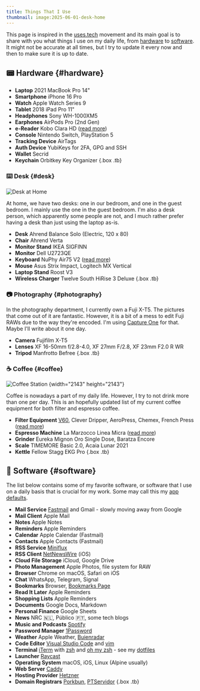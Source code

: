 ```yaml
---
title: Things That I Use
thumbnail: image:2025-06-01-desk-home
---
```


This page is inspired in the [uses.tech](https://uses.tech/) movement and its main goal is to share with you what things I use on my daily life, from [hardware](#hardware) to [software](#software). It might not be accurate at all times, but I try to update it every now and then to make sure it is up to date.

<!--more-->

## 📟 Hardware {#hardware}

- **Laptop** <span>2021 MacBook Pro 14"</span>
- **Smartphone** <span>iPhone 16 Pro</span>
- **Watch** <span>Apple Watch Series 9</span>
- **Tablet** <span>2018 iPad Pro 11"</span>
- **Headphones** <span>Sony WH-1000XM5</span>
- **Earphones** <span>AirPods Pro (2nd Gen)</span>
- **e-Reader** <span>Kobo Clara HD ([read more](/2022/06/16/few-weeks-with-kobo/))</span>
- **Console** <span>Nintendo Switch, PlayStation 5</span>
- **Tracking Device** <span>AirTags</span>
- **Auth Device** <span>YubiKeys for 2FA, GPG and SSH</span>
- **Wallet** <span>Secrid</span>
- **Keychain** <span>Orbitkey Key Organizer</span>
{.box .tb}

### ⌨️ Desk {#desk}

![Desk at Home](image:2025-06-01-desk-home)

At home, we have two desks: one in our bedroom, and one in the guest bedroom. I mainly use the one in the guest bedroom. I'm also a desk person, which apparently some people are not, and I much rather prefer having a desk than just using the laptop as-is.

- **Desk** <span>Ahrend Balance Solo (Electric, 120 x 80)</span>
- **Chair** <span>Ahrend Verta</span>
- **Monitor Stand** <span>IKEA SIGFINN</span>
- **Monitor** <span>Dell U2723QE</span>
- **Keyboard** <span>NuPhy Air75 V2 ([read more](/2024/09/29/long-term-review-nuphy-air-keyboards/))</span>
- **Mouse** <span>Asus Strix Impact, Logitech MX Vertical</span>
- **Laptop Stand** <span>Roost V3</span>
- **Wireless Charger** <span>Twelve South HiRise 3 Deluxe</span>
{.box .tb}

### 📷 Photography {#photography}

In the photography department, I currently own a Fuji X-T5. The pictures that come out of it are fantastic. However, it is a bit of a mess to edit Fuji RAWs due to the way they're encoded. I'm using [Capture One](https://www.captureone.com/en) for that. Maybe I'll write about it one day.

- **Camera** <span>Fujifilm X-T5</span>
- **Lenses** <span>XF 16-50mm f/2.8-4.0, XF 27mm F/2.8, XF 23mm F2.0 R WR</span>
- **Tripod** <span>Manfrotto Befree</span>
{.box .tb}

### ☕️ Coffee {#coffee}

![Coffee Station](image:2025-06-27-coffee-station)
{width="2143" height="2143"}

Coffee is nowadays a part of my daily life. However, I try to not drink more than one per day. This is an hopefully updated list of my current coffee equipment for both filter and espresso coffee.

- **Filter Equipment** <span>[V60](/2025/06/30/welcoming-the-v60/), Clever Dripper, AeroPress, Chemex, French Press ([read more](/2024/01/04/current-filter-coffee-setup/))</span>
- **Espresso Machine** <span>La Marzocco Linea Micra ([read more](/2024/01/06/current-espresso-setup/))</span>
- **Grinder** <span>Eureka Mignon Oro Single Dose, Baratza Encore</span>
- **Scale** <span>TIMEMORE Basic 2.0, Acaia Lunar 2021</span>
- **Kettle** <span>Fellow Stagg ‎EKG Pro</span>
{.box .tb}

## 📀 Software {#software}

The list below contains some of my favorite software, or software that I use on a daily basis that is crucial for my work. Some may call this my [app defaults](https://defaults.rknight.me/).

- **Mail Service** <span>[Fastmail](https://www.fastmail.com) and Gmail - slowly moving away from Google</span>
- **Mail Client** <span>Apple Mail</span>
- **Notes** <span>Apple Notes</span>
- **Reminders** <span>Apple Reminders</span>
- **Calendar** <span>Apple Calendar (Fastmail)</span>
- **Contacts** <span>Apple Contacts (Fastmail)</span>
- **RSS Service** <span>[Miniflux](https://miniflux.app/)</span>
- **RSS Client** <span>[NetNewsWire](https://netnewswire.com/) (iOS)</span>
- **Cloud File Storage** <span>iCloud, Google Drive</span>
- **Photo Management** <span>Apple Photos, file system for RAW</span>
- **Browser** <span>Chrome on macOS, Safari on iOS</span>
- **Chat** <span>WhatsApp, Telegram, Signal</span>
- **Bookmarks** <span>Browser, [Bookmarks Page](/bookmarks/)</span>
- **Read It Later** <span>Apple Reminders</span>
- **Shopping Lists** <span>Apple Reminders</span>
- **Documents** <span>Google Docs, Markdown</span>
- **Personal Finance** <span>Google Sheets</span>
- **News** <span>NRC 🇳🇱, Público 🇵🇹, some tech blogs</span>
- **Music and Podcasts** <span>[Spotify](https://spotify.com/)</span>
- **Password Manager** <span>[1Password](https://1password.com/)</span>
- **Weather** <span>Apple Weather, [Buienradar](https://www.buienradar.nl/)</span>
- **Code Editor** <span>[Visual Studio Code](https://code.visualstudio.com/) and [vim](https://www.vim.org/)</span>
- **Terminal** <span>[iTerm](https://iterm2.com/) with [zsh](https://en.wikipedia.org/wiki/Z_shell) and [oh my zsh](https://ohmyz.sh/) - see my [dotfiles](https://github.com/hacdias/dotfiles)</span>
- **Launcher** <span>[Raycast](https://www.raycast.com/)</span>
- **Operating System** <span>macOS, iOS, Linux (Alpine usually)</span>
- **Web Server** <span>[Caddy](https://caddyserver.com/)</span>
- **Hosting Provider** <span>[Hetzner](https://www.hetzner.com/)</span>
- **Domain Registrars** <span>[Porkbun](https://porkbun.com), [PTServidor](https://ptservidor.pt)</span>
{.box .tb}

